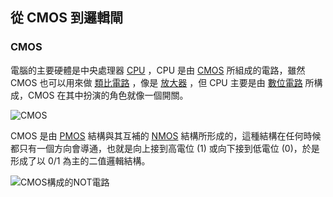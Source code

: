 
## 從 CMOS 到邏輯閘

### CMOS

電腦的主要硬體是中央處理器 [CPU](_Cpu) ，CPU 是由 [CMOS](_CMOS) 所組成的電路，雖然 CMOS 也可以用來做 [類比電路](AnalogCircuit) ，像是 [放大器](_Ampilifier) ，但 CPU 主要是由 [數位電路](_DigitalCircuit) 所構成，CMOS 在其中扮演的角色就像一個開關。

![CMOS](https://upload.wikimedia.org/wikipedia/commons/thumb/6/62/Cmos_impurity_profile.PNG/500px-Cmos_impurity_profile.PNG)

CMOS 是由 [PMOS](_Pmos) 結構與其互補的 [NMOS](_Nmos) 結構所形成的，這種結構在任何時候都只有一個方向會導通，也就是向上接到高電位 (1) 或向下接到低電位 (0)，於是形成了以 0/1 為主的二值邏輯結構。

![CMOS構成的NOT電路](https://upload.wikimedia.org/wikipedia/commons/thumb/8/81/CMOS_Inverter.svg/220px-CMOS_Inverter.svg.png)
